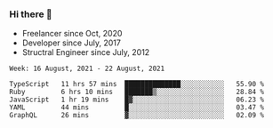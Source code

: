### Hi there 👋

- Freelancer since Oct, 2020
- Developer since July, 2017
- Structral Engineer since July, 2012

<!--START_SECTION:waka-->
```text
Week: 16 August, 2021 - 22 August, 2021

TypeScript   11 hrs 57 mins  ██████████████░░░░░░░░░░░   55.90 % 
Ruby         6 hrs 10 mins   ███████▒░░░░░░░░░░░░░░░░░   28.84 % 
JavaScript   1 hr 19 mins    █▓░░░░░░░░░░░░░░░░░░░░░░░   06.23 % 
YAML         44 mins         █░░░░░░░░░░░░░░░░░░░░░░░░   03.47 % 
GraphQL      26 mins         ▓░░░░░░░░░░░░░░░░░░░░░░░░   02.09 % 
```
<!--END_SECTION:waka-->
